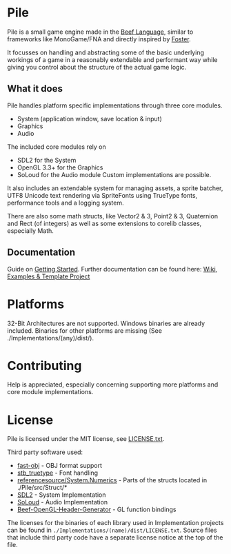# Pile
Pile is a small game engine made in the [Beef Language](https://github.com/beefytech/Beef), similar to frameworks like MonoGame/FNA and directly inspired by [Foster](https://github.com/NoelFB/Foster).

It focusses on handling and abstracting some of the basic underlying workings of a game in a reasonably extendable and performant way while giving you control about the structure of the actual game logic.

## What it does
Pile handles platform specific implementations through three core modules.
- System (application window, save location & input)
- Graphics
- Audio

The included core modules rely on
- SDL2 for the System
- OpenGL 3.3+ for the Graphics
- SoLoud for the Audio module
Custom implementations are possible.

It also includes an extendable system for managing assets, a sprite batcher, UTF8 Unicode text rendering via SpriteFonts using TrueType fonts, performance tools and a logging system.

There are also some math structs, like Vector2 & 3, Point2 & 3, Quaternion and Rect (of integers) as well as some extensions to corelib classes, especially Math.

## Documentation
Guide on [Getting Started](https://github.com/EinBurgbauer/Pile/wiki/Getting-Started). Further documentation can be found here: [Wiki](https://github.com/EinBurgbauer/Pile/wiki), [Examples & Template Project](https://github.com/EinBurgbauer/Pile/tree/master/Examples)

# Platforms
32-Bit Architectures are not supported.
Windows binaries are already included. Binaries for other platforms are missing (See ./Implementations/(any)/dist/).

# Contributing
Help is appreciated, especially concerning supporting more platforms and core module implementations.

# License
Pile is licensed under the MIT license, see [LICENSE.txt](https://github.com/EinBurgbauer/Pile/blob/master/LICENSE.txt).

Third party software used:
- [fast-obj](https://github.com/thisistherk/fast_obj) - OBJ format support
- [stb_truetype](https://github.com/nothings/stb/blob/master/stb_truetype.h) - Font handling
- [referencesource/System.Numerics](https://github.com/microsoft/referencesource/tree/master/System.Numerics/System/Numerics) - Parts of the structs located in ./Pile/src/Struct/*
- [SDL2](https://www.libsdl.org/) - System Implementation
- [SoLoud](http://sol.gfxile.net/soloud/index.html) - Audio Implementation
- [Beef-OpenGL-Header-Generator](https://github.com/heisluft/Beef-OpenGL-Header-Generator) - GL function bindings

The licenses for the binaries of each library used in Implementation projects can be found in `./Implementations/(name)/dist/LICENSE.txt`. Source files that include third party code have a separate license notice at the top of the file.
